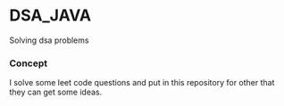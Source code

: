 # DSA_JAVA
Solving dsa problems


### Concept
I solve some leet code questions and put in this repository for other that they can get some ideas.
